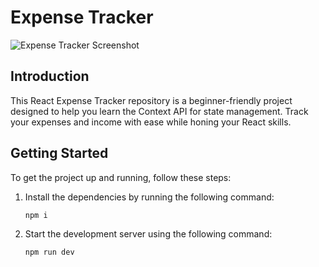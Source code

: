 # Expense Tracker

![Expense Tracker Screenshot](https://i.ibb.co/c837wy2/Screenshot-36.png)

## Introduction

This React Expense Tracker repository is a beginner-friendly project designed to help you learn the Context API for state management. Track your expenses and income with ease while honing your React skills.

## Getting Started

To get the project up and running, follow these steps:

1. Install the dependencies by running the following command:

    ```sh
    npm i
    ```

2. Start the development server using the following command:

    ```sh
    npm run dev
    ```
